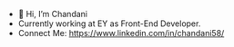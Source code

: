- 👋 Hi, I’m Chandani
- Currently working at EY as Front-End Developer.
- Connect Me: https://www.linkedin.com/in/chandani58/

<!---
ChandaniCodes/ChandaniCodes is a ✨ special ✨ repository because its `README.md` (this file) appears on your GitHub profile.
You can click the Preview link to take a look at your changes.
- My portfolio link https://chandani-codes.netlify.app
--->
